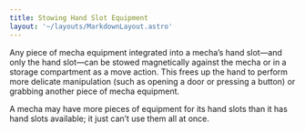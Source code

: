 ```yaml
---
title: Stowing Hand Slot Equipment
layout: '~/layouts/MarkdownLayout.astro'
---
```

Any piece of mecha equipment integrated into a mecha’s hand slot—and only the
hand slot—can be stowed magnetically against the mecha or in a storage
compartment as a move action. This frees up the hand to perform more delicate
manipulation (such as opening a door or pressing a button) or grabbing another
piece of mecha equipment.

A mecha may have more pieces of equipment for its hand slots than it has hand
slots available; it just can’t use them all at once.


